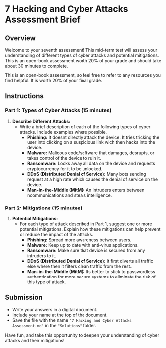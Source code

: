 # 7 Hacking and Cyber Attacks Assessment Brief

## Overview

Welcome to your seventh assessment! This mid-term test will assess your understanding of different types of cyber attacks and potential mitigations. This is an open-book assessment worth 20% of your grade and should take about 30 minutes to complete.

This is an open-book assessment, so feel free to refer to any resources you find helpful. It is worth 20% of your final grade.

## Instructions

### Part 1: Types of Cyber Attacks (15 minutes)

1. **Describe Different Attacks:**
   - Write a brief description of each of the following types of cyber attacks. Include examples where possible.
     - **Phishing:** It doesnt directly attack the device. It tries tricking the user into clicking on a suspicious link wich then hacks into the device.
     - **Malware:** Malicous code/software that damages, desrupts, or takes control of the device to ruin it.
     - **Ransomware:** Locks away all data on the device and requests cryptocurrency for it to be unlocked.
     - **DDoS (Distributed Denial of Service):** Many bots sending request at a high rate which causes the denial of service on the device.
     - **Man-in-the-Middle (MitM):** An intruders enters between ncommunications and steals intelligence.

<!-- ### Example Descriptions

- **Phishing:** A type of social engineering attack where attackers send fraudulent messages designed to trick individuals into revealing sensitive information such as usernames, passwords, and credit card details. For example, an attacker might send an email that appears to be from a trusted source, asking the recipient to click a link and enter their login credentials.
- **Malware:** Malicious software designed to damage, disrupt, or gain unauthorized access to computer systems. Examples include viruses, worms, trojans, and spyware. For instance, a virus might infect a computer and spread to other devices via email attachments.
- **Ransomware:** A type of malware that encrypts a victim's files, making them inaccessible until a ransom is paid to the attacker. An example is the WannaCry ransomware attack that affected numerous organizations worldwide.
- **DDoS (Distributed Denial of Service):** An attack that aims to overwhelm a website or online service with a flood of internet traffic, causing it to become slow or unavailable. Attackers often use botnets to carry out these attacks.
- **Man-in-the-Middle (MitM):** An attack where the attacker secretly intercepts and relays communication between two parties who believe they are directly communicating with each other. For example, an attacker might intercept and alter messages between a user and a website. -->

### Part 2: Mitigations (15 minutes)

1. **Potential Mitigations:**
   - For each type of attack described in Part 1, suggest one or more potential mitigations. Explain how these mitigations can help prevent or reduce the impact of the attacks.
     - **Phishing:** Spread more awareness between users.
     - **Malware:** Keep up to date with anti-virus applications.
     - **Ransomware:** Make sure that device is secured from any intruders to it.
     - **DDoS (Distributed Denial of Service):**  It first diverts all traffic else where then it filters clean traffic from the rest..
     - **Man-in-the-Middle (MitM):** Its better to stick to passwordless authentication for more secure systems to eliminate the risk of this type of attack.

<!-- ### Example Mitigations

- **Phishing:** Implement email filtering solutions to detect and block phishing emails. Educate users about the risks of phishing and train them to recognize suspicious messages. Use multi-factor authentication (MFA) to add an extra layer of security.
- **Malware:** Use antivirus and anti-malware software to detect and remove malicious software. Keep systems and software up to date with the latest security patches. Avoid downloading and installing software from untrusted sources.
- **Ransomware:** Regularly back up important data and store backups offline. Use robust security software to detect and block ransomware. Educate users about the risks of opening suspicious email attachments and links.
- **DDoS (Distributed Denial of Service):** Implement DDoS protection services to detect and mitigate attack traffic. Use load balancing to distribute traffic across multiple servers. Ensure scalable bandwidth to handle sudden traffic spikes.
- **Man-in-the-Middle (MitM):** Use encryption protocols such as HTTPS to secure communication channels. Implement VPNs (Virtual Private Networks) to protect data in transit. Educate users about the risks of using unsecured public Wi-Fi networks. -->

## Submission

- Write your answers in a digital document.
- Include your name at the top of the document.
- Save the file with the name `"7 Hacking and Cyber Attacks Assessment.md"` in the `"Solutions"` folder.

Have fun, and take this opportunity to deepen your understanding of cyber attacks and their mitigations!

